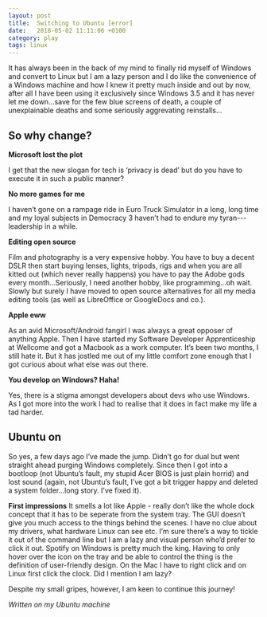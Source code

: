 ```yaml
---
layout: post
title:  Switching to Ubuntu [error]
date:   2018-05-02 11:11:06 +0100
category: play
tags: linux
---
```

It has always been in the back of my mind to finally rid myself of Windows and convert to Linux but I am a lazy person and I do like the convenience of a Windows machine and how I knew it pretty much inside and out by now, after all I have been using it exclusively since Windows 3.5 and it has never let me down...save for the few blue screens of death, a couple of unexplainable deaths and some seriously aggrevating reinstalls...

## So why change?

**Microsoft lost the plot**

I get that the new slogan for tech is ‘privacy is dead’ but do you have to execute it in such a public manner?

**No more games for me**

I haven’t gone on a rampage ride in Euro Truck Simulator in a long, long time and my loyal subjects in Democracy 3 haven’t had to endure my tyran---leadership in a while.

**Editing open source**

Film and photography is a very expensive hobby. You have to buy a decent DSLR then start buying lenses, lights, tripods, rigs and when you are all kitted out (which never really happens) you have to pay the Adobe gods every month...Seriously, I need another hobby, like programming...oh wait.
Slowly but surely I have moved to open source alternatives for all my media editing tools (as well as LibreOffice or GoogleDocs and co.).

**Apple eww**

As an avid Microsoft/Android fangirl I was always a great opposer of anything Apple. Then I have started my Software Developer Apprenticeship at Wellcome and got a Macbook as a work computer.
It’s been two months, I still hate it. But it has jostled me out of my little comfort zone enough that I got curious about what else was out there.

**You develop on Windows? Haha!**

Yes, there is a stigma amongst developers about devs who use Windows. As I got more into the work I had to realise that it does in fact make my life a tad harder.

Ubuntu on
----

So yes, a few days ago I’ve made the jump. Didn’t go for dual but went straight ahead purging Windows completely. Since then I got into a bootloop (not Ubuntu’s fault, my stupid Acer BIOS is just plain horrid) and lost sound (again, not Ubuntu’s fault, I’ve got a bit trigger happy and deleted a system folder...long story. I’ve fixed it).

**First impressions**
It smells a lot like Apple - really don’t like the whole dock concept that it has to be seperate from the system tray. The GUI doesn’t give you much access to the things behind the scenes. I have no clue about my drivers, what hardware Linux can see etc. I’m sure there’s a way to tickle it out of the command line but I am a lazy and visual person who’d prefer to click it out.
Spotify on Windows is pretty much the king. Having to only hover over the icon on the tray and be able to control the thing is the definition of user-friendly design. On the Mac I have to right click and on Linux first click the clock. Did I mention I am lazy?

Despite my small gripes, however, I am keen to continue this journey!

*Written on my Ubuntu machine*
